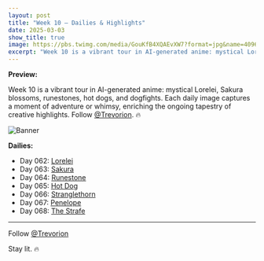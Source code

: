 ```yaml
---
layout: post
title: "Week 10 – Dailies & Highlights"
date: 2025-03-03
show_title: true
image: https://pbs.twimg.com/media/GouKfB4XQAEvXW7?format=jpg&name=4096x4096
excerpt: "Week 10 is a vibrant tour in AI-generated anime: mystical Lorelei, Sakura blossoms, runestones, hot dogs, and dogfights. Each daily image captures a moment of adventure or whimsy, enriching the ongoing tapestry of creative highlights."
---
```

  
**Preview:**  
  
Week 10 is a vibrant tour in AI-generated anime: mystical Lorelei, Sakura blossoms, runestones, hot dogs, and dogfights. Each daily image captures a moment of adventure or whimsy, enriching the ongoing tapestry of creative highlights. Follow [@Trevorion](https://x.com/Trevorion). 🔥
  
![Banner](https://pbs.twimg.com/media/GouKfB4XQAEvXW7?format=jpg&name=4096x4096)
  
**Dailies:**
- Day 062: [Lorelei](https://x.com/Trevorion/status/1896514636088058223)
- Day 063: [Sakura](https://x.com/Trevorion/status/1896850400495767636)
- Day 064: [Runestone](https://x.com/Trevorion/status/1897136726017233274)
- Day 065: [Hot Dog](https://x.com/Trevorion/status/1897629485588996160)
- Day 066: [Stranglethorn](https://x.com/Trevorion/status/1897922117431112066)
- Day 067: [Penelope](https://x.com/Trevorion/status/1898254875437228434)
- Day 068: [The Strafe](https://x.com/Trevorion/status/1898597965679165901)

---
Follow [@Trevorion](https://x.com/Trevorion)

Stay lit. 🔥
